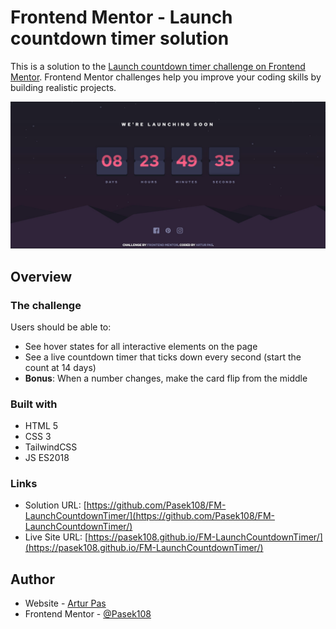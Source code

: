 # Frontend Mentor - Launch countdown timer solution
This is a solution to the [Launch countdown timer challenge on Frontend Mentor](https://www.frontendmentor.io/challenges/launch-countdown-timer-N0XkGfyz-). Frontend Mentor challenges help you improve your coding skills by building realistic projects. 

![](./screenshot.jpg)

## Overview

### The challenge
Users should be able to:
- See hover states for all interactive elements on the page
- See a live countdown timer that ticks down every second (start the count at 14 days)
- **Bonus**: When a number changes, make the card flip from the middle

### Built with
- HTML 5
- CSS 3
- TailwindCSS
- JS ES2018

### Links
- Solution URL: [https://github.com/Pasek108/FM-LaunchCountdownTimer/](https://github.com/Pasek108/FM-LaunchCountdownTimer/)
- Live Site URL: [https://pasek108.github.io/FM-LaunchCountdownTimer/](https://pasek108.github.io/FM-LaunchCountdownTimer/)

## Author
- Website - [Artur Pas](https://pas-artur.000webhostapp.com)
- Frontend Mentor - [@Pasek108](https://www.frontendmentor.io/profile/Pasek108)
